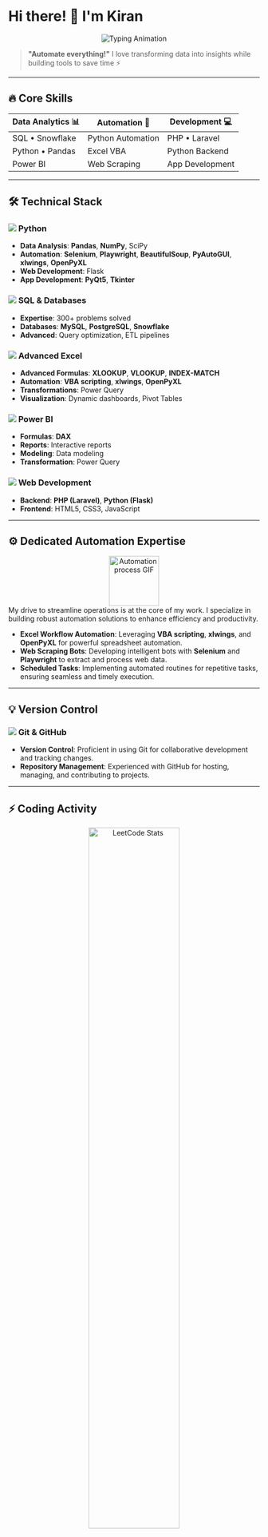 # Hi there! 👋 I'm Kiran

<p align="center">
  <img src="https://readme-typing-svg.demolab.com?font=Fira+Code&weight=700&size=28&duration=4000&pause=1000&color=7E3AF2&center=true&vCenter=true&width=700&lines=Data+Analyst+%F0%9F%93%8A;Automation+Expert+%F0%9F%A4%96;Full-Stack+Developer+%F0%9F%92BB;SQL+Specialist+%F0%9F%93%84" alt="Typing Animation" />
</p>

> **"Automate everything!"** I love transforming data into insights while building tools to save time ⚡

---

## 🔥 Core Skills

<div align="center">
  
| **Data Analytics** 📊 | **Automation** 🤖 | **Development** 💻 |
|-----------------------|-------------------|--------------------|
| SQL • Snowflake       | Python Automation | PHP • Laravel      |
| Python • Pandas       | Excel VBA         | Python Backend     |
| Power BI              | Web Scraping      | App Development    |

</div>

---

## 🛠️ Technical Stack

### <img src="https://img.icons8.com/color/24/000000/python.png"/> **Python**
-   **Data Analysis**: **Pandas**, **NumPy**, SciPy
-   **Automation**: **Selenium**, **Playwright**, **BeautifulSoup**, **PyAutoGUI**, **xlwings**, **OpenPyXL**
-   **Web Development**: Flask
-   **App Development**: **PyQt5**, **Tkinter**

### <img src="https://img.icons8.com/color/24/000000/sql.png"/> **SQL & Databases**
-   **Expertise**: 300+ problems solved
-   **Databases**: **MySQL**, **PostgreSQL**, **Snowflake**
-   **Advanced**: Query optimization, ETL pipelines

### <img src="https://img.icons8.com/color/24/000000/ms-excel.png"/> **Advanced Excel**
-   **Advanced Formulas**: **XLOOKUP**, **VLOOKUP**, **INDEX-MATCH**
-   **Automation**: **VBA scripting**, **xlwings**, **OpenPyXL**
-   **Transformations**: Power Query
-   **Visualization**: Dynamic dashboards, Pivot Tables

### <img src="https://img.icons8.com/color/24/000000/power-bi.png"/> **Power BI**
-   **Formulas**: **DAX**
-   **Reports**: Interactive reports
-   **Modeling**: Data modeling
-   **Transformation**: Power Query

### <img src="https://img.icons8.com/color/24/000000/php.png"/> **Web Development**
-   **Backend**: **PHP (Laravel)**, **Python (Flask)**
-   **Frontend**: HTML5, CSS3, JavaScript

---

## ⚙️ Dedicated Automation Expertise

<div align="center">
  <img src="https://media.giphy.com/media/v1.Y2lkPTc5MGI3NjExOTlmOWEyZDYzYmZiNGUxOGY2MmUyYzUwNTEyOWE1YzVmNTk5NGU0NCZlcGw9dmFfZnJvbV9lbWJlZGRlciZjdD1n&rid=giphy.gif" width="100" alt="Automation process GIF" />
</div>
My drive to streamline operations is at the core of my work. I specialize in building robust automation solutions to enhance efficiency and productivity.

-   **Excel Workflow Automation**: Leveraging **VBA scripting**, **xlwings**, and **OpenPyXL** for powerful spreadsheet automation.
-   **Web Scraping Bots**: Developing intelligent bots with **Selenium** and **Playwright** to extract and process web data.
-   **Scheduled Tasks**: Implementing automated routines for repetitive tasks, ensuring seamless and timely execution.

---

## 💡 Version Control

### <img src="https://img.icons8.com/color/24/000000/git.png"/> **Git & GitHub**
-   **Version Control**: Proficient in using Git for collaborative development and tracking changes.
-   **Repository Management**: Experienced with GitHub for hosting, managing, and contributing to projects.

---

## ⚡ Coding Activity

<p align="center">
  <a href="https://leetcode.com/u/obitorin07/">
    <img src="https://leetcard.jacoblin.cool/obitorin07?theme=dark&font=Abel" alt="LeetCode Stats" width="60%"/>
  </a>
</p>

---

## 📈 GitHub Stats

<p align="center">
  <img src="https://github-readme-stats.vercel.app/api?username=obitorin07&show_icons=true&theme=dark" width="45%"/>
   <img src="https://github-readme-streak-stats.herokuapp.com/?user=obitorin07&theme=dark" width="45%"/>
</p>
---

## 🌐 Connect With Me

<p align="center">
  <a href="https://www.kirananalyst.com/">
    <img src="https://img.shields.io/badge/Website-Visit%20Now-brightgreen?style=for-the-badge&logo=wordpress&logoColor=white" alt="Visit My Website"/>
  </a>

  <a href="https://leetcode.com/u/obitorin07/">
    <img src="https://img.shields.io/badge/LeetCode-Profile-FFA116?style=for-the-badge&logo=leetcode&logoColor=white" alt="LeetCode Profile"/>
  </a>
</p>
